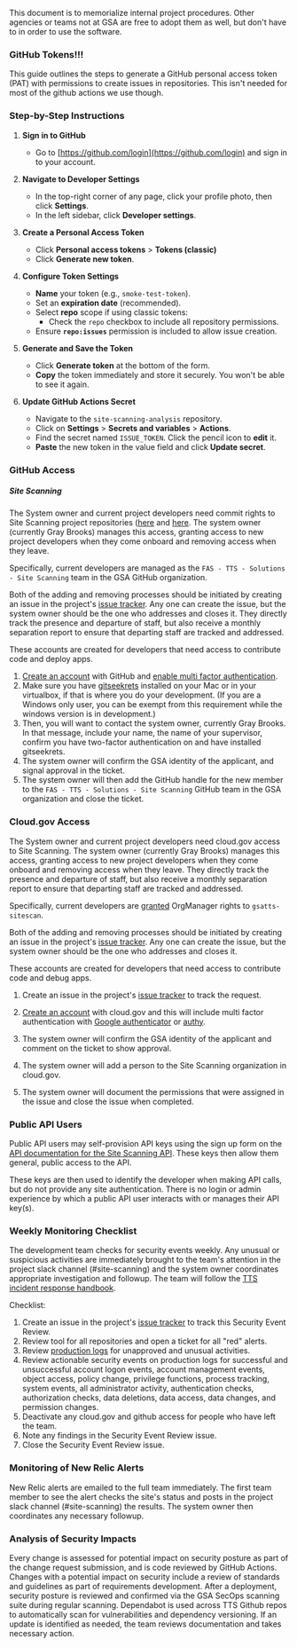 
This document is to memorialize internal project procedures.  Other agencies or teams not at GSA are free to adopt them as well, but don't have to in order to use the software.  


### GitHub Tokens!!!

This guide outlines the steps to generate a GitHub personal access token (PAT) with permissions to create issues in repositories.  This isn't needed for most of the github actions we use though.  

### Step-by-Step Instructions

1. **Sign in to GitHub**
   - Go to [https://github.com/login](https://github.com/login) and sign in to your account.

2. **Navigate to Developer Settings**
   - In the top-right corner of any page, click your profile photo, then click **Settings**.
   - In the left sidebar, click **Developer settings**.

3. **Create a Personal Access Token**
   - Click **Personal access tokens** > **Tokens (classic)**
   - Click **Generate new token**.

4. **Configure Token Settings**
   - **Name** your token (e.g., `smoke-test-token`).
   - Set an **expiration date** (recommended).
   - Select **repo** scope if using classic tokens:
     - Check the `repo` checkbox to include all repository permissions.
   - Ensure **`repo:issues`** permission is included to allow issue creation.

5. **Generate and Save the Token**
   - Click **Generate token** at the bottom of the form.
   - **Copy** the token immediately and store it securely. You won't be able to see it again.

6. **Update GitHub Actions Secret**
   - Navigate to the `site-scanning-analysis` repository.
   - Click on **Settings** > **Secrets and variables** > **Actions**.
   - Find the secret named `ISSUE_TOKEN`. Click the pencil icon to **edit** it.
   - **Paste** the new token in the value field and click **Update secret**.


### GitHub Access 


##### Site Scanning 

The System owner and current project developers need commit rights to Site Scanning project repositories ([here](https://github.com/GSA/site-scanning-engine) and [here](https://github.com/18F/site-scanning-query-builder).  The system owner (currently Gray Brooks) manages this access, granting access to new project developers when they come onboard and removing access when they leave.  

Specifically, current developers are managed as the `FAS - TTS - Solutions - Site Scanning` team in the GSA GitHub organization.   

Both of the adding and removing processes should be initiated by creating an issue in the project's [issue tracker](https://github.com/GSA/site-scanning/issues).  Any one can create the issue, but the system owner should be the one who addresses and closes it. They directly track the presence and departure of staff, but also receive a monthly separation report to ensure that departing staff are tracked and addressed.  


These accounts are created for developers that need access to contribute code and deploy apps.

1. [Create an account](https://github.com/) with GitHub and [enable multi factor authentication](https://github.com/blog/1614-two-factor-authentication).
2. Make sure you have [gitseekrets](https://github.com/18F/laptop/tree/master/seekret-rules) installed on your Mac or in your virtualbox, if that is where you do your development. (If you are a Windows only user, you can be exempt from this requirement while the windows version is in development.) 
3. Then, you will want to contact the system owner, currently Gray Brooks. In that message, include your name, the name of your supervisor, confirm you have two-factor authentication on and have installed gitseekrets. 
4. The system owner will confirm the GSA identity of the applicant, and signal approval in the ticket. 
5. The system owner will then add the GitHub handle for the new member to the `FAS - TTS - Solutions - Site Scanning` GitHub team in the GSA organization and close the ticket.
 
### Cloud.gov Access 

The System owner and current project developers need cloud.gov access to Site Scanning.  The system owner (currently Gray Brooks) manages this access, granting access to new project developers when they come onboard and removing access when they leave.  They directly track the presence and departure of staff, but also receive a monthly separation report to ensure that departing staff are tracked and addressed.  

Specifically, current developers are [granted](https://cloud.gov/docs/apps/managing-teammates/) OrgManager rights to `gsatts-sitescan`.  

Both of the adding and removing processes should be initiated by creating an issue in the project's [issue tracker](https://github.com/GSA/site-scanning/issues).  Any one can create the issue, but the system owner should be the one who addresses and closes it.    

These accounts are created for developers that need access to contribute code and debug apps.

1. Create an issue in the project's [issue tracker](https://github.com/GSA/site-scanning/issues) to track the request.  

1. [Create an account](https://cloud.gov/docs/getting-started/accounts/) with cloud.gov and this will include multi factor authentication with [Google authenticator](https://support.google.com/accounts/answer/1066447?hl=en) or [authy](https://www.authy.com/).

4. The system owner will confirm the GSA identity of the applicant and comment on the ticket to show approval. 

5. The system owner will add a person to the Site Scanning organization in cloud.gov. 
 
6. The system owner will document the permissions that were assigned in the issue and close the issue when completed.  



### Public API Users 

Public API users may self-provision API keys using the sign up form on the [API documentation for the Site Scanning API](https://open.gsa.gov/api/site-scanning-api/).  These keys then allow them general, public access to the API.  

These keys are then used to identify the developer when making API calls, but do not provide any site authentication.  There is no login or admin experience by which a public API user interacts with or manages their API key(s).  


### Weekly Monitoring Checklist

The development team checks for security events weekly. Any unusual or suspicious activities are immediately brought to the team's attention in the project slack channel (#site-scanning) and the system owner coordinates appropriate investigation and followup. The team will follow the [TTS incident response handbook](https://handbook.tts.gsa.gov/security-incidents/).

Checklist:
1. Create an issue in the project's [issue tracker](https://github.com/GSA/site-scanning/issues) to track this Security Event Review.
2. Review tool for all repositories and open a ticket for all "red" alerts.
3. Review [production logs](https://logs.fr.cloud.gov) for unapproved and unusual activities. 
4. Review actionable security events on production logs for successful and unsuccessful account logon events, account management events, object access, policy change, privilege functions, process tracking, system events, all administrator activity, authentication checks, authorization checks, data deletions, data access, data changes, and permission changes.
5. Deactivate any cloud.gov and github access for people who have left the team.
6. Note any findings in the Security Event Review issue.
7. Close the Security Event Review issue.

### Monitoring of New Relic Alerts

New Relic alerts are emailed to the full team immediately.  The first team member to see the alert checks the site's status and posts in the project slack channel (#site-scanning) the results.  The system owner then coordinates any necessary followup.  

### Analysis of Security Impacts

Every change is assessed for potential impact on security posture as part of the change request submission, and is code reviewed by GitHub Actions. Changes with a potential impact on security include a review of standards and guidelines as part of requirements development. After a deployment, security posture is reviewed and confirmed via the GSA SecOps scanning suite during regular scanning.   Dependabot is used across TTS Github repos to automatically scan for vulnerabilities and dependency versioning. If an update is identified as needed, the team reviews documentation and takes necessary action.
